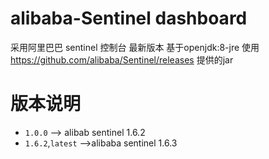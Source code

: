 # alibaba-Sentinel dashboard
采用阿里巴巴 sentinel 控制台 最新版本
基于openjdk:8-jre
使用 https://github.com/alibaba/Sentinel/releases 提供的jar
# 版本说明
 * `1.0.0` --> alibab sentinel 1.6.2
 * `1.6.2`,`latest` -->alibaba sentinel 1.6.3